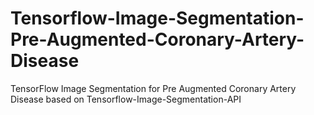 # Tensorflow-Image-Segmentation-Pre-Augmented-Coronary-Artery-Disease
TensorFlow Image Segmentation for Pre Augmented Coronary Artery Disease based on Tensorflow-Image-Segmentation-API
